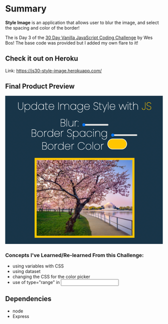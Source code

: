 # Summary

**Style Image** is an application that allows user to blur the image, and select the spacing and color of the border!

The is Day 3 of the [30 Day Vanilla JavaScript Coding Challenge](https://javascript30.com/) by Wes Bos! The base code was provided but I added my own flare to it!

## Check it out on Heroku

Link: https://js30-style-image.herokuapp.com/

## Final Product Preview

![home-page](https://github.com/StephhyL/JS30-style-image/blob/main/public/docs/home.png)

### Concepts I've Learned/Re-learned From this Challenge:

- using variables with CSS
- using dataset
- changing the CSS for the color picker
- use of type="range" in <input>

## Dependencies

- node
- Express
